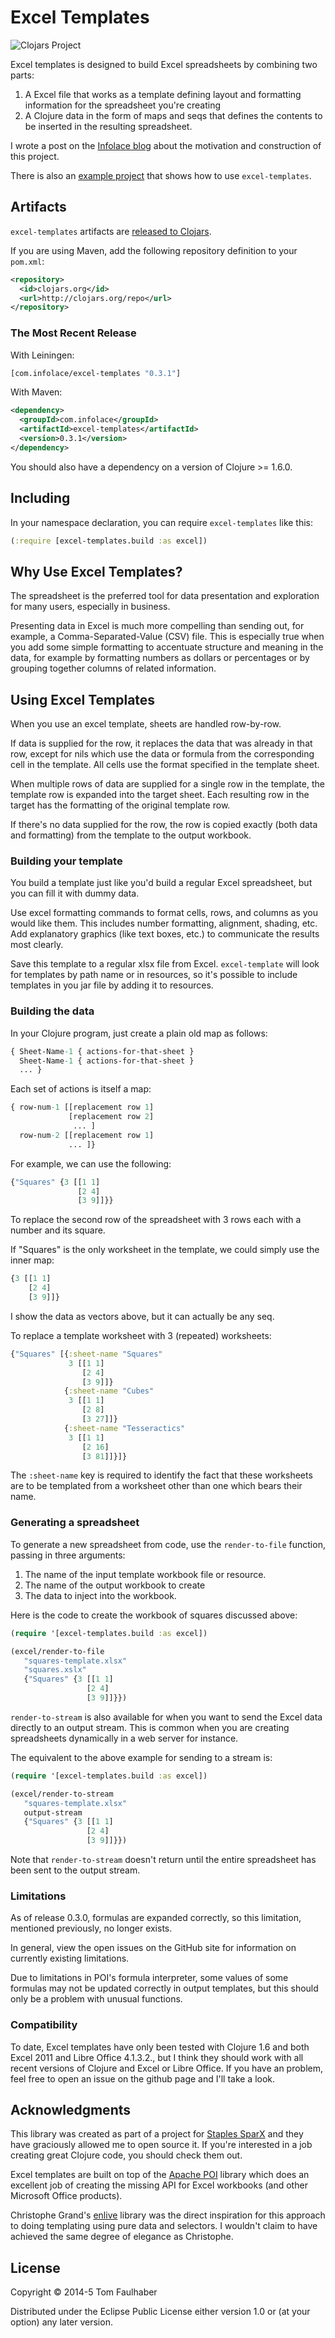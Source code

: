 # Excel Templates

![Clojars Project](http://clojars.org/com.infolace/excel-templates/latest-version.svg)

Excel templates is designed to build Excel spreadsheets by combining two parts:

1. A Excel file that works as a template defining layout and formatting information for the spreadsheet you're creating
2. A Clojure data in the form of maps and seqs that defines the contents to be inserted in the resulting spreadsheet.

I wrote a post on the [Infolace blog](http://www.infolace.com/blog/2015/02/10/generating-beautiful-excel-reports-with-templates/) about the motivation and construction of this project.

There is also an [example project](https://github.com/tomfaulhaber/excel-templates-example) that shows how to use `excel-templates`.

## Artifacts

`excel-templates` artifacts are [released to Clojars](https://clojars.org/com.infolace/excel-templates).

If you are using Maven, add the following repository definition to your `pom.xml`:

``` xml
<repository>
  <id>clojars.org</id>
  <url>http://clojars.org/repo</url>
</repository>
```

### The Most Recent Release

With Leiningen:

``` clj
[com.infolace/excel-templates "0.3.1"]
```

With Maven:

``` xml
<dependency>
  <groupId>com.infolace</groupId>
  <artifactId>excel-templates</artifactId>
  <version>0.3.1</version>
</dependency>
```

You should also have a dependency on a version of Clojure >= 1.6.0.

## Including

In your namespace declaration, you can require `excel-templates` like this:

``` clj
(:require [excel-templates.build :as excel])
```

## Why Use Excel Templates?

The spreadsheet is the preferred tool for data presentation and exploration for many users, especially in business.

Presenting data in Excel is much more compelling than sending out, for example, a Comma-Separated-Value (CSV) file. This is especially true when you add some simple formatting to accentuate structure and meaning in the data, for example by formatting numbers as dollars or percentages or by grouping together columns of related information.

## Using Excel Templates

When you use an excel template, sheets are handled row-by-row.

If data is supplied for the row, it replaces the data that was already in that row, except for nils which use the data or formula from the corresponding cell in the template. All cells use the format specified in the template sheet.

When multiple rows of data are supplied for a single row in the template, the template row is expanded into the target sheet. Each resulting row in the target has the formatting of the original template row.

If there's no data supplied for the row, the row is copied exactly (both data and formatting) from the template to the output workbook.

### Building your template

You build a template just like you'd build a regular Excel spreadsheet, but you can fill it with dummy data.

Use excel formatting commands to format cells, rows, and columns as you would like them. This includes number formatting, alignment, shading, etc. Add explanatory graphics (like text boxes, etc.) to communicate the results most clearly.

Save this template to a regular xlsx file from Excel. `excel-template` will look for templates by path name or in resources, so it's possible to include templates in you jar file by adding it to resources.

### Building the data

In your Clojure program, just create a plain old map as follows:

```clojure
{ Sheet-Name-1 { actions-for-that-sheet }
  Sheet-Name-1 { actions-for-that-sheet }
  ... }
```

Each set of actions is itself a map:

```clojure
{ row-num-1 [[replacement row 1]
             [replacement row 2]
              ... ]
  row-num-2 [[replacement row 1]
             ... ]}
```

For example, we can use the following:

```clojure
{"Squares" {3 [[1 1]
               [2 4]
               [3 9]]}}
```

To replace the second row of the spreadsheet with 3 rows each with a number and its square.

If "Squares" is the only worksheet in the template, we could simply
use the inner map:

```clojure
{3 [[1 1]
    [2 4]
    [3 9]]}
```

I show the data as vectors above, but it can actually be any seq.

To replace a template worksheet with 3 (repeated) worksheets:

```clojure
{"Squares" [{:sheet-name "Squares"
             3 [[1 1]
                [2 4]
                [3 9]]}
            {:sheet-name "Cubes"
             3 [[1 1]
                [2 8]
                [3 27]]}
            {:sheet-name "Tesseractics"
             3 [[1 1]
                [2 16]
                [3 81]]}]}
```

The `:sheet-name` key is required to identify the fact that these worksheets are to be templated from a
worksheet other than one which bears their name.

### Generating a spreadsheet

To generate a new spreadsheet from code, use the `render-to-file` function, passing in three arguments:

1. The name of the input template workbook file or resource.
2. The name of the output workbook to create
3. The data to inject into the workbook.

Here is the code to create the workbook of squares discussed above:

```clojure
(require '[excel-templates.build :as excel])

(excel/render-to-file
   "squares-template.xlsx"
   "squares.xslx"
   {"Squares" {3 [[1 1]
                 [2 4]
                 [3 9]]}})
```

`render-to-stream` is also available for when you want to send the Excel data directly to an output stream. This is common when you are creating spreadsheets dynamically in a web server for instance.

The equivalent to the above example for sending to a stream is:

```clojure
(require '[excel-templates.build :as excel])

(excel/render-to-stream
   "squares-template.xlsx"
   output-stream
   {"Squares" {3 [[1 1]
                 [2 4]
                 [3 9]]}})
```

Note that `render-to-stream` doesn't return until the entire spreadsheet has been sent to the output stream.

### Limitations

As of release 0.3.0, formulas are expanded correctly, so this limitation, mentioned previously, no longer exists.

In general, view the open issues on the GitHub site for information on currently existing limitations.

Due to limitations in POI's formula interpreter, some values of some formulas may not be updated correctly in output templates, but this should only be a problem with unusual functions.

### Compatibility

To date, Excel templates have only been tested with Clojure 1.6 and both Excel 2011 and Libre Office 4.1.3.2., but I think they should work with all recent versions of Clojure and Excel or Libre Office. If you have an problem, feel free to open an issue on the github page and I'll take a look.

## Acknowledgments

This library was created as part of a project for [Staples SparX][sparx] and they have graciously allowed me to open source it. If you're interested in a job creating great Clojure code, you should check them out.

Excel templates are built on top of the [Apache POI][poi] library which does an excellent job of creating the missing API for Excel workbooks (and other Microsoft Office products).

Christophe Grand's [enlive][enlive] library was the direct inspiration for this approach to doing templating using pure data and selectors. I wouldn't claim to have achieved the same degree of elegance as Christophe.

[sparx]: http://www.staples-sparx.com
[poi]: http://poi.apache.org
[enlive]: https://github.com/cgrand/enlive

## License

Copyright © 2014-5 Tom Faulhaber

Distributed under the Eclipse Public License either version 1.0 or (at
your option) any later version.
